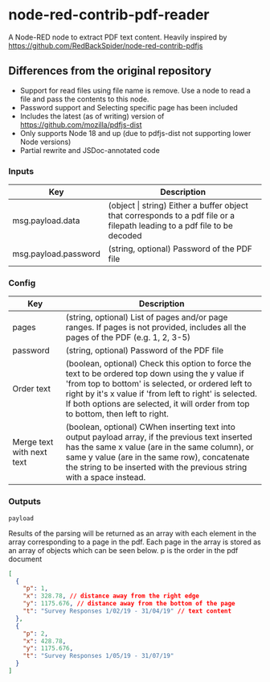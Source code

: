 # node-red-contrib-pdf-reader

A Node-RED node to extract PDF text content. Heavily inspired by https://github.com/RedBackSpider/node-red-contrib-pdfjs

## Differences from the original repository

- Support for read files using file name is remove. Use a node to read a file and pass the contents to this node.
- Password support and Selecting specific page has been included
- Includes the latest (as of writing) version of https://github.com/mozilla/pdfjs-dist
- Only supports Node 18 and up (due to pdfjs-dist not supporting lower Node versions)
- Partial rewrite and JSDoc-annotated code

### Inputs

| Key                  | Description                                                                                                                |
| -------------------- | -------------------------------------------------------------------------------------------------------------------------- |
| msg.payload.data     | (object \| string) Either a buffer object that corresponds to a pdf file or a filepath leading to a pdf file to be decoded |
| msg.payload.password | (string, optional) Password of the PDF file                                                                                |

### Config

| Key                       | Description                                                                                                                                                                                                                                                                                             |
| ------------------------- | ------------------------------------------------------------------------------------------------------------------------------------------------------------------------------------------------------------------------------------------------------------------------------------------------------- |
| pages                     | (string, optional) List of pages and/or page ranges. If pages is not provided, includes all the pages of the PDF (e.g. 1, 2, 3-5)                                                                                                                                                                       |
| password                  | (string, optional) Password of the PDF file                                                                                                                                                                                                                                                             |
| Order text                | (boolean, optional) Check this option to force the text to be ordered top down using the y value if 'from top to bottom' is selected, or ordered left to right by it's x value if 'from left to right' is selected. If both options are selected, it will order from top to bottom, then left to right. |
| Merge text with next text | (boolean, optional) CWhen inserting text into output payload array, if the previous text inserted has the same x value (are in the same column), or same y value (are in the same row), concatenate the string to be inserted with the previous string with a space instead.                            |

### Outputs

`payload`

Results of the parsing will be returned as an array with each element in the array corresponding to a page in the pdf.
Each page in the array is stored as an array of objects which can be seen below. p is the order in the pdf document

```json
[
  {
    "p": 1,
    "x": 328.78, // distance away from the right edge
    "y": 1175.676, // distance away from the bottom of the page
    "t": "Survey Responses 1/02/19 - 31/04/19" // text content
  },
  {
    "p": 2,
    "x": 428.78,
    "y": 1175.676,
    "t": "Survey Responses 1/05/19 - 31/07/19"
  }
]
```
